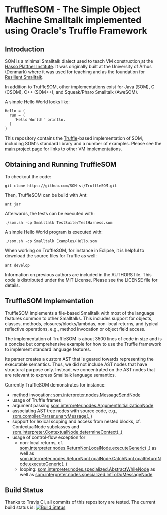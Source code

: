TruffleSOM - The Simple Object Machine Smalltalk implemented using Oracle's Truffle Framework
=============================================================================================

Introduction
------------

SOM is a minimal Smalltalk dialect used to teach VM construction at the [Hasso
Plattner Institute][SOM]. It was originally built at the University of Århus
(Denmark) where it was used for teaching and as the foundation for [Resilient
Smalltalk][RS].

In addition to TruffleSOM, other implementations exist for Java (SOM), C (CSOM),
C++ (SOM++), and Squeak/Pharo Smalltalk (AweSOM).

A simple Hello World looks like:

```Smalltalk
Hello = (
  run = (
    'Hello World!' println.
  )
)
```

This repository contains the [Truffle][T]-based implementation of SOM, including
SOM's standard library and a number of examples. Please see the [main project
page][SOM] for links to other VM implementations.

Obtaining and Running TruffleSOM
--------------------------------

To checkout the code:

    git clone https://github.com/SOM-st/TruffleSOM.git

Then, TruffleSOM can be build with Ant:

    ant jar

Afterwards, the tests can be executed with:

    ./som.sh -cp Smalltalk TestSuite/TestHarness.som
   
A simple Hello World program is executed with:

    ./som.sh -cp Smalltalk Examples/Hello.som

When working on TruffleSOM, for instance in Eclipse, it is helpful to download
the source files for Truffle as well:

    ant develop

Information on previous authors are included in the AUTHORS file. This code is
distributed under the MIT License. Please see the LICENSE file for details.

TruffleSOM Implementation
-------------------------

TruffleSOM implements a file-based Smalltalk with most of the language features
common to other Smalltalks. This includes support for objects, classes,
methods, closures/blocks/lambdas, non-local returns, and typical reflective
operations, e.g., method invocation or object field access.

The implementation of TruffleSOM is about 3500 lines of code in size and is a
concise but comprehensive example for how to use the Truffle framework to
implement standard language features.

Its parser creates a custom AST that is geared towards representing the
executable semantics. Thus, we did not include AST nodes that have structural
purpose only. Instead, we concentrated on the AST nodes that are relevant to
express Smalltalk language semantics.

Currently TruffleSOM demonstrates for instance:

 - method invocation: [som.interpreter.nodes.MessageSendNode](hhttps://github.com/SOM-st/TruffleSOM/blob/master/src/som/interpreter/nodes/MessageSendNode.java#L626)
 - usage of Truffle frames
 - argument passing [som.interpreter.nodes.ArgumentInitializationNode](https://github.com/SOM-st/TruffleSOM/blob/master/src/som/interpreter/nodes/ArgumentInitializationNode.java#L24)
 - associating AST tree nodes with source code, e.g., [som.compiler.Parser.unaryMessage(..)](https://github.com/smarr/TruffleSOM/blob/master/src/som/compiler/Parser.java#L652)
 - support for lexical scoping and access from nested blocks, cf.
   ContextualNode subclasses and [som.interpreter.ContextualNode.determineContext(..)](https://github.com/smarr/TruffleSOM/blob/master/src/som/interpreter/nodes/ContextualNode.java#L59)
 - usage of control-flow exception for
     - non-local returns, cf. [som.interpreter.nodes.ReturnNonLocalNode.executeGeneric(..)](https://github.com/smarr/TruffleSOM/blob/master/src/som/interpreter/nodes/ReturnNonLocalNode.java#L68)
       as well as [som.interpreter.nodes.ReturnNonLocalNode.CatchNonLocalReturnNode.executeGeneric(..)](https://github.com/SOM-st/TruffleSOM/blob/master/src/som/interpreter/nodes/ReturnNonLocalNode.java#L124)
     - looping: [som.interpreter.nodes.specialized.AbstractWhileNode](https://github.com/SOM-st/TruffleSOM/blob/master/src/som/interpreter/nodes/specialized/AbstractWhileNode.java#L62)
       as well as [som.interpreter.nodes.specialized.IntToDoMessageNode](https://github.com/SOM-st/TruffleSOM/blob/master/src/som/interpreter/nodes/specialized/IntToDoMessageNode.java#L52)


Build Status
------------

Thanks to Travis CI, all commits of this repository are tested.
The current build status is: [![Build Status](
https://travis-ci.org/charig/TruffleMATE.png?branch=SOMwithTheOSM)](https://travis-ci.org/charig/TruffleMATE)

 [SOM]: http://www.hpi.uni-potsdam.de/hirschfeld/projects/som/
 [SOMst]: https://travis-ci.org/SOM-st/
 [RS]:  http://dx.doi.org/10.1016/j.cl.2005.02.003
 [T]:   http://www.christianwimmer.at/Publications/Wuerthinger12a/
